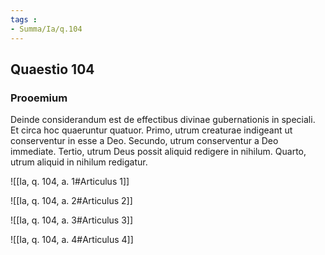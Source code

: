 ```yaml
---
tags : 
- Summa/Ia/q.104
---
```


## Quaestio 104

### Prooemium

Deinde considerandum est de effectibus divinae gubernationis in speciali. Et circa hoc quaeruntur quatuor. Primo, utrum creaturae indigeant ut conserventur in esse a Deo. Secundo, utrum conserventur a Deo immediate. Tertio, utrum Deus possit aliquid redigere in nihilum. Quarto, utrum aliquid in nihilum redigatur.

![[Ia, q. 104, a. 1#Articulus 1]]

![[Ia, q. 104, a. 2#Articulus 2]]

![[Ia, q. 104, a. 3#Articulus 3]]

![[Ia, q. 104, a. 4#Articulus 4]]

